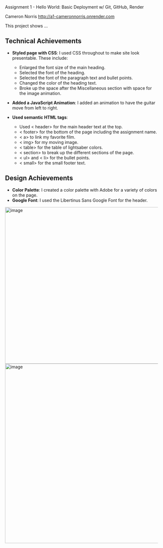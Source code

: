Assignment 1 - Hello World: Basic Deployment w/ Git, GitHub, Render

Cameron Norris
http://a1-cameronnorris.onrender.com

This project shows ...

## Technical Achievements
- **Styled page with CSS**: I used CSS throughout to make site look presentable. These include:
    - Enlarged the font size of the main heading.
    - Selected the font of the heading.
    - Selected the font of the paragraph text and bullet points.
    - Changed the color of the heading text.
    - Broke up the space after the Miscellaneous section with space for the image animation.

- **Added a JavaScript Animation**: I added an animation to have the guitar move from left to right.

- **Used semantic HTML tags**:
    - Used < header> for the main header text at the top.
    - < footer> for the bottom of the page including the assignment name.
    - < a> to link my favorite film.
    - < img> for my moving image.
    - < table> for the table of lightsaber colors.
    - < section> to break up the different sections of the page.
    - < ul> and < li> for the bullet points.
    - < small> for the small footer text.

## Design Achievements
- **Color Palette**: I created a color palette with Adobe for a variety of colors on the page.
- **Google Font**: I used the Libertinus Sans Google Font for the header.

<img width="641" height="515" alt="image" src="https://github.com/user-attachments/assets/24cb6f89-71e9-43b1-ac58-eb9b7dd833cb" />
<img width="1190" height="591" alt="image" src="https://github.com/user-attachments/assets/3d3a01fb-ba63-46d6-b45e-c4a6887bc6b2" />


